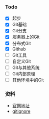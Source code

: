 
### Todo
- [x] 起步
- [x] Git基础
- [x] Git分支
- [x] 服务器上的Git
- [x] 分布式Git
- [x] Github
- [ ] Git工具
- [ ] 自定义Git
- [ ] Git与其他系统
- [ ] Git内部原理
- [ ] 其他环境中的Git
### 资料
- [官网地址](https://bingohuang.gitbooks.io/progit2/content/01-introduction/sections/about-version-control.html)
- [gitignore](https://github.com/github/gitignore)